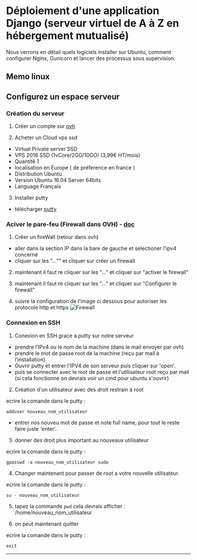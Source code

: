 # Déploiement d'une application Django (serveur virtuel de A à Z en hébergement mutualisé)

Nous verrons en détail quels logiciels installer sur Ubuntu, comment configurer Nginx, Gunicorn et lancer des processus sous supervision.

## Memo linux 

## Configurez un espace serveur

### Création du serveur

1. Créer un compte sur [ovh](https://www.ovh.com/fr/)  

2. Acheter un Cloud vps ssd
* Virtual Private server SSD
* VPS 2016 SSD (1vCore/2GO/10GO) (3,99€ HT/mois)
* Quantité 1
* localisation en Europe ( de préference en france )
* Distribution Ubuntu
* Version Ubuntu 16.04 Server 64bits
* Language Français

3. Installer putty
* télécharger [putty](https://www.commentcamarche.net/download/telecharger-90-putty)

### Aciver le pare-feu (Firewall dans OVH) - [doc](https://docs.ovh.com/fr/dedicated/firewall-network/)

1. Créer un fireWall (retour dans ovh)
* aller dans la section IP dans la bare de gauche et selectioner l'ipv4 concerné
* cliquer sur les "..."" et cliquer sur créer un firewall 

2. maintenant il faut re cliquer sur les "..." et cliquer sur "activer le firewall"

3. maintenant il faut re cliquer sur les "..." et cliquer sur "Configurer le firewall"

4. suivre la configuration de l'image ci dessous pour autoriser les protocole http et https
![Firewall](https://raw.githubusercontent.com/YannickHillion/Work/master/D%C3%A9ploiement%20Django%20sur%20Ngrok/ART/les%20cmd.PNG)

### Connexion en SSH

1. Conexion en SSH grace a putty sur notre serveur
* prendre l’IPv4 ou le nom de la machine (dans le mail envoyer par ovh)
* prendre le mot de passe root de la machine (reçu par mail à l’installation).
* Ouvrir putty et entrer l'IPV4 de son serveur puis cliquer sur 'open'.
* puis se connecter avec le mot de passe et l'utilisateur root reçu par mail (si cela fonctionne on devrais voir un cmd pour ubuntu s'ouvrir)

2. Création d'un utilisateur avec des droit restrain à root

ecrire la comande dans le putty :

	adduser nouveau_nom_utilisateur

* entrer nos nouveu mot de passe et note full name, pour tout le reste faire juste 'enter'.

3. donner des droit plus important au nouveaux utilisateur

ecrire la comande dans le putty :

	gpasswd -a nouveau_nom_utilisateur sudo

4. Changer maintenant pour passer de root a votre nouvelle utilisateur.

ecrire la comande dans le putty :

 	su - nouveau_nom_utilisateur

5. tapez la commande `pwd` cela devrais afficher : /home/nouveau_nom_utilisateur

6. on peut maintenant quitter

ecrire la comande dans le putty :

	exit

---------------------------
	